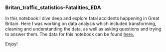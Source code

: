 ### Britan_traffic_statistics-Fatalities_EDA

In this notebook I dive deep and explore fatal accidents happening in Great Britain. Here I was working on data analysis which included transforming, cleaning and understanding the data, as well as asking questions and trying to answer them. The data for this notebook can be found [here.](https://www.kaggle.com/daveianhickey/2000-16-traffic-flow-england-scotland-wales)

Enjoy!

